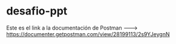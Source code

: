 # desafio-ppt
Este es el link a la documentación de Postman ---> https://documenter.getpostman.com/view/28199113/2s9YJeygnN
